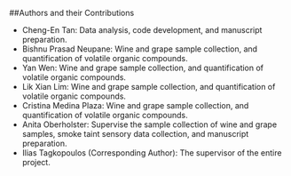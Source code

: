 ##Authors and their Contributions

-   Cheng-En Tan: Data analysis, code development, and manuscript preparation.
-   Bishnu Prasad Neupane: Wine and grape sample collection, and quantification of volatile organic compounds.
-   Yan Wen: Wine and grape sample collection, and quantification of volatile organic compounds.
-   Lik Xian Lim: Wine and grape sample collection, and quantification of volatile organic compounds.
-   Cristina Medina Plaza: Wine and grape sample collection, and quantification of volatile organic compounds.
-   Anita Oberholster: Supervise the sample collection of wine and grape samples, smoke taint sensory data collection, and manuscript preparation.
-   Ilias Tagkopoulos (Corresponding Author): The supervisor of the entire project.

